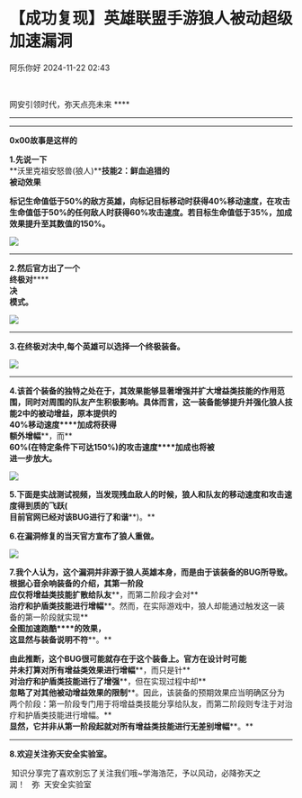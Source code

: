#  【成功复现】英雄联盟手游狼人被动超级加速漏洞   
 阿乐你好   2024-11-22 02:43  
  
   
  
网安引领时代，弥天点亮未来 ****  
  
  
  
  
  
****  
  
****  
  
**0x00故事是这样的**  
  
  
  
  
**1.先说一下**  
**沃里克祖安怒兽(狼人)****技能2：鲜血追猎的**  
**被动效果**  
  
**标记生命值低于50%的敌方英雄，向标记目标移动时获得40%移动速度，在攻击生命值低于50%的任何敌人时获得60%攻击速度。若目标生命值低于35%，加成效果提升至其数值的150%。**  
  
![](https://mmbiz.qpic.cn/mmbiz_png/MjmKb3ap0hA1IrYe7NqeTx2vhRGiaQYKTXNEZ5icFEX1TZOX8URib3BC5XnDCIJEIJtEib7cmrqzraWzic5KaOpmQPQ/640?wx_fmt=png&from=appmsg "")  
  
****  
**2.然后官方出了一个**  
**终极对******  
**决**  
**模式。**  
  
![](https://mmbiz.qpic.cn/mmbiz_png/MjmKb3ap0hA1IrYe7NqeTx2vhRGiaQYKTlvVG667NqLQ8fOtJLcb6v4lh1A4gySe2lcubW7nwALzalaUmqyckHQ/640?wx_fmt=png&from=appmsg "")  
  
****  
**3.在终极对决中,每个英雄可以选择一个终极装备。**  
  
![](https://mmbiz.qpic.cn/mmbiz_png/MjmKb3ap0hA1IrYe7NqeTx2vhRGiaQYKTpJ4HM9jJGBIJXy7ibQL5thibh6jOeZPXULjws0VWZxYPLpwnZJ1XFzsQ/640?wx_fmt=png&from=appmsg "")  
  
****  
**4.该首个装备的独特之处在于，其效果能够显著增强并扩大增益类技能的作用范围，同时对周围的队友产生积极影响。具体而言，这一装备能够提升并强化狼人技能2中的被动增益，原本提供的**  
**40%移动速度****加成将获得**  
**额外增幅****，而**  
**60%(在特定条件下可达150%)的攻击速度****加成也将被**  
**进一步放大。**  
  
![](https://mmbiz.qpic.cn/mmbiz_png/MjmKb3ap0hA1IrYe7NqeTx2vhRGiaQYKTa8X5euiabUV1Am60dRdZwC8Gv9F2qbD62eROialBY9Wv0icECfLdr9ibFw/640?wx_fmt=png&from=appmsg "")  
  
  
**5.下面是实战测试视频，当发现残血敌人的时候，狼人和队友的移动速度和攻击速度得到质的飞跃(**  
**目前官网已经对该BUG进行了和谐****)。**  
  
  
  
**6.在漏洞修复的当天官方宣布了狼人重做。**  
  
![](https://mmbiz.qpic.cn/mmbiz_png/MjmKb3ap0hCbbicjjUr6Dv3ia2MaeKfWK9bPf3pltvhnwqRCclVkleDoFFun95kYMVGqYX8UYUKsPPFLias4kKdmQ/640?wx_fmt=png&from=appmsg "")  
  
  
**7.我个人认为，这个漏洞并非源于狼人英雄本身，而是由于该装备的BUG所导致。根据心音余响装备的介绍，其第一阶段**  
**应仅将增益类技能扩散给队友****，而第二阶段才会对**  
**治疗和护盾类技能进行增幅****。然而，在实际游戏中，狼人却能通过触发这一装备的第一阶段就实现**  
**全图加速跑酷****的效果，**  
**这显然与装备说明不符****。**  
  
**由此推断，这个BUG很可能就存在于这个装备上。官方在设计时可能**  
**并未打算对所有增益类效果进行增幅****，而只是针**  
**对治疗和护盾类技能进行了增强****，但在实现过程中却**  
**忽略了对其他被动增益效果的限制****。因此，该装备的预期效果应当明确区分为两个阶段：第一阶段专门用于将增益类技能分享给队友，而第二阶段则专注于对治疗和护盾类技能进行增幅。**  
**显然，它并非从第一阶段起就对所有增益类技能进行无差别增幅****。**  
  
********  
**8.欢迎关注弥天安全实验室。**  
  
 知识分享完了喜欢别忘了关注我们哦~学海浩茫，予以风动，必降弥天之润！   弥  天安全实验室  
  
  
